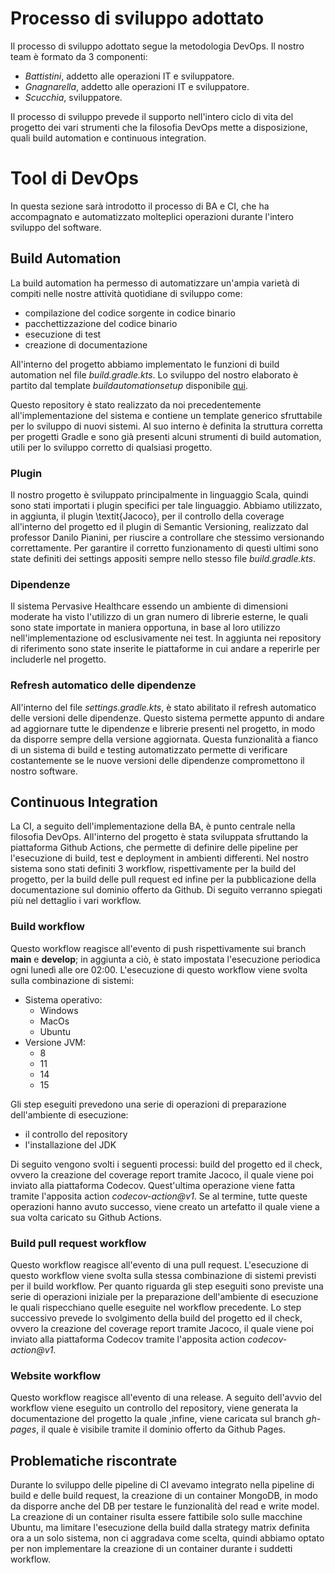 # Processo di sviluppo adottato
Il processo di sviluppo adottato segue la metodologia DevOps.
Il nostro team è formato da 3 componenti:
- *Battistini*, addetto alle operazioni IT e sviluppatore.
- *Gnagnarella*, addetto alle operazioni IT e sviluppatore.
- *Scucchia*, sviluppatore.

Il processo di sviluppo prevede il supporto nell'intero ciclo di vita del progetto dei vari strumenti che la filosofia DevOps mette a disposizione, quali build automation e continuous integration.



# Tool di DevOps
In questa sezione sarà introdotto il processo di BA e CI, che ha accompagnato e automatizzato molteplici operazioni durante l'intero sviluppo del software.

## Build Automation
La build automation ha permesso di automatizzare un'ampia varietà di compiti nelle nostre attività quotidiane di sviluppo come:
- compilazione del codice sorgente in codice binario
- pacchettizzazione del codice binario
- esecuzione di test
- creazione di documentazione

All'interno del progetto abbiamo implementato le funzioni di build automation nel file *build.gradle.kts*.
Lo sviluppo del nostro elaborato è partito dal template  *buildautomationsetup* disponibile [qui](https://github.com/enrignagna/buildautomationsetup).

Questo repository è stato realizzato da noi precedentemente all'implementazione del sistema e contiene un template generico sfruttabile per lo sviluppo di nuovi sistemi. Al suo interno è definita la struttura corretta per progetti Gradle e sono già presenti alcuni strumenti di build automation, utili per lo sviluppo corretto di qualsiasi progetto.

### Plugin
Il nostro progetto è sviluppato principalmente in linguaggio Scala, quindi sono stati importati i plugin specifici per tale linguaggio. Abbiamo utilizzato, in aggiunta, il plugin \textit{Jacoco}, per il controllo della coverage all'interno del progetto ed il plugin di Semantic Versioning, realizzato dal professor Danilo Pianini, per riuscire a controllare che stessimo versionando correttamente.
Per garantire il corretto funzionamento di questi ultimi sono state definiti dei settings appositi sempre nello stesso file *build.gradle.kts*.

### Dipendenze
Il sistema Pervasive Healthcare essendo un ambiente di dimensioni moderate ha visto l'utilizzo di un gran numero di librerie esterne, le quali sono state importate in maniera opportuna, in base al loro utilizzo nell'implementazione od esclusivamente nei test. In aggiunta nei repository di riferimento sono state inserite le piattaforme in cui andare a reperirle per includerle nel progetto.

### Refresh automatico delle dipendenze
All'interno del file *settings.gradle.kts*, è stato abilitato il refresh automatico delle versioni delle dipendenze. Questo sistema permette appunto di andare ad aggiornare tutte le dipendenze e librerie presenti nel progetto, in modo da disporre sempre della versione aggiornata.
Questa funzionalità a fianco di un sistema di build e testing automatizzato permette di verificare costantemente se le nuove versioni delle dipendenze compromettono il nostro software.



## Continuous Integration
La CI, a seguito dell'implementazione della BA, è punto centrale nella filosofia DevOps. All'interno del progetto è stata sviluppata sfruttando la piattaforma Github Actions, che permette di definire delle pipeline per l'esecuzione di build, test e deployment in ambienti differenti.
Nel nostro sistema sono stati definiti 3 workflow, rispettivamente per la build del progetto, per la build delle pull request ed infine per la pubblicazione della documentazione sul dominio offerto da Github. Di seguito verranno spiegati più nel dettaglio i vari workflow.

### Build workflow
Questo workflow reagisce all'evento di push rispettivamente sui branch **main** e **develop**; in aggiunta a ciò, è stato impostata l'esecuzione periodica ogni lunedì alle ore 02:00.
L'esecuzione di questo workflow viene svolta sulla combinazione di sistemi:
- Sistema operativo:
  -  Windows
  - MacOs
  - Ubuntu
- Versione JVM:
    - 8
    - 11
    - 14
    - 15
    
Gli step eseguiti prevedono una serie di operazioni di preparazione dell'ambiente di esecuzione:
- il controllo del repository
- l'installazione del JDK

Di seguito vengono svolti i seguenti processi: build del progetto ed il check, ovvero la creazione del coverage report tramite Jacoco, il quale viene poi inviato alla piattaforma Codecov. Quest'ultima operazione viene fatta tramite l'apposita action *codecov-action@v1*.
Se al termine, tutte queste operazioni hanno avuto successo, viene creato un artefatto il quale viene a sua volta caricato su Github Actions.

### Build pull request workflow
Questo workflow reagisce all'evento di una pull request.
L'esecuzione di questo workflow viene svolta sulla stessa combinazione di sistemi previsti per il build workflow.
Per quanto riguarda gli step eseguiti sono previste una serie di operazioni iniziale per la preparazione dell'ambiente di esecuzione le quali rispecchiano quelle eseguite nel workflow precedente.
Lo step successivo prevede lo svolgimento della build del progetto ed il check, ovvero la creazione del coverage report tramite Jacoco, il quale viene poi inviato alla piattaforma Codecov tramite l'apposita action *codecov-action@v1*.


### Website workflow
Questo workflow reagisce all'evento di una release.
A seguito dell'avvio del workflow viene eseguito un controllo del repository, viene generata la documentazione del progetto la quale ,infine, viene caricata sul branch *gh-pages*, il quale è visibile tramite il dominio offerto da Github Pages.


## Problematiche riscontrate
Durante lo sviluppo delle pipeline di CI avevamo integrato nella pipeline di build e delle build request, la creazione di un container MongoDB, in modo da disporre anche del DB per testare le funzionalità del read e write model.
La creazione di un container risulta essere fattibile solo sulle macchine Ubuntu, ma limitare l'esecuzione della build dalla strategy matrix definita ora a un solo sistema, non ci aggradava come scelta, quindi abbiamo optato per non implementare la creazione di un container durante i suddetti workflow.

